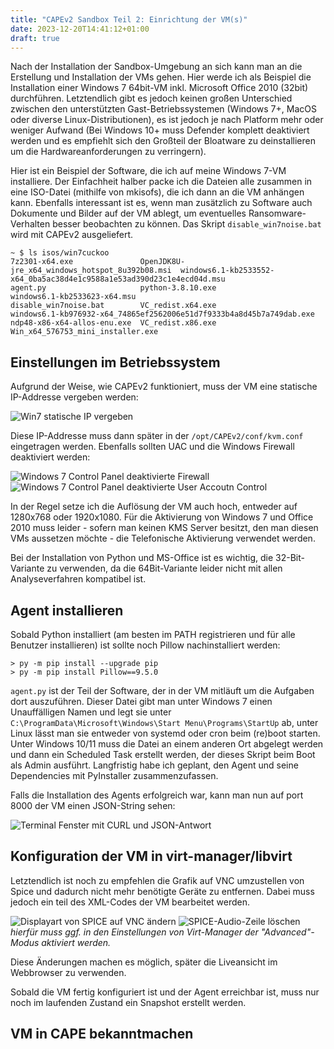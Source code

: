```yaml
---
title: "CAPEv2 Sandbox Teil 2: Einrichtung der VM(s)"
date: 2023-12-20T14:41:12+01:00
draft: true
---
```


Nach der Installation der Sandbox-Umgebung an sich kann man an die Erstellung und Installation der VMs gehen.
Hier werde ich als Beispiel die Installation einer Windows 7 64bit-VM inkl. Microsoft Office 2010 (32bit) durchführen.
Letztendlich gibt es jedoch keinen großen Unterschied zwischen den unterstützten Gast-Betriebssystemen (Windows 7+,
MacOS oder diverse Linux-Distributionen), es ist jedoch je nach Platform mehr oder weniger Aufwand (Bei Windows 10+ 
muss Defender komplett deaktiviert werden und es empfiehlt sich den Großteil der Bloatware zu deinstallieren um die
Hardwareanforderungen zu verringern).

Hier ist ein Beispiel der Software, die ich auf meine Windows 7-VM installiere. Der Einfachheit halber packe ich die
Dateien alle zusammen in eine ISO-Datei (mithilfe von mkisofs), die ich dann an die VM anhängen kann. Ebenfalls
interessant ist es, wenn man zusätzlich zu Software auch Dokumente und Bilder auf der VM ablegt, um eventuelles
Ransomware-Verhalten besser beobachten zu können. Das Skript `disable_win7noise.bat` wird mit CAPEv2 ausgeliefert.

```
~ $ ls isos/win7cuckoo 
7z2301-x64.exe               OpenJDK8U-jre_x64_windows_hotspot_8u392b08.msi  windows6.1-kb2533552-x64_0ba5ac38d4e1c9588a1e53ad390d23c1e4ecd04d.msu
agent.py                     python-3.8.10.exe                               windows6.1-kb2533623-x64.msu
disable_win7noise.bat        VC_redist.x64.exe                               windows6.1-kb976932-x64_74865ef2562006e51d7f9333b4a8d45b7a749dab.exe
ndp48-x86-x64-allos-enu.exe  VC_redist.x86.exe                               Win_x64_576753_mini_installer.exe
```

## Einstellungen im Betriebssystem

Aufgrund der Weise, wie CAPEv2 funktioniert, muss der VM eine statische IP-Addresse vergeben werden:

![Win7 statische IP vergeben](/img/blog/2023-cape/win7-static-ip.png)

Diese IP-Addresse muss dann später in der `/opt/CAPEv2/conf/kvm.conf` eingetragen werden.
Ebenfalls sollten UAC und die Windows Firewall deaktiviert werden:

![Windows 7 Control Panel deaktivierte Firewall](/img/blog/2023-cape/win7_firew.png)
![Windows 7 Control Panel deaktivierte User Accoutn Control](/img/blog/2023-cape/win7_uac.png)

In der Regel setze ich die Auflösung der VM auch hoch, entweder auf 1280x768 oder 1920x1080. Für die Aktivierung von
Windows 7 und Office 2010 muss leider - sofern man keinen KMS Server besitzt, den man diesen VMs aussetzen möchte - die
Telefonische Aktivierung verwendet werden.

Bei der Installation von Python und MS-Office ist es wichtig, die 32-Bit-Variante zu verwenden, da die 64Bit-Variante
leider nicht mit allen Analyseverfahren kompatibel ist.

## Agent installieren

Sobald Python installiert (am besten im PATH registrieren und für alle Benutzer installieren) 
ist sollte noch Pillow nachinstalliert werden:

```
> py -m pip install --upgrade pip
> py -m pip install Pillow==9.5.0
```

`agent.py` ist der Teil der Software, der in der VM mitläuft um die Aufgaben dort auszuführen. Dieser Datei gibt man
unter Windows 7 einen Unauffälligen Namen und legt sie unter 
`C:\ProgramData\Microsoft\Windows\Start Menu\Programs\StartUp` ab, unter Linux lässt man sie entweder von systemd oder
cron beim (re)boot starten. Unter Windows 10/11 muss die Datei an einem anderen Ort abgelegt werden und dann ein
Scheduled Task erstellt werden, der dieses Skript beim Boot als Admin ausführt. Langfristig habe ich geplant, den Agent
und seine Dependencies mit PyInstaller zusammenzufassen.

Falls die Installation des Agents erfolgreich war, kann man nun auf port 8000 der VM einen JSON-String sehen:

![Terminal Fenster mit CURL und JSON-Antwort](/img/blog/2023-cape/win7-agent-json.png)
  
  
## Konfiguration der VM in virt-manager/libvirt

Letztendlich ist noch zu empfehlen die Grafik auf VNC umzustellen von Spice und dadurch nicht mehr benötigte Geräte
zu entfernen. Dabei muss jedoch ein teil des XML-Codes der VM bearbeitet werden. 

![Displayart von SPICE auf VNC ändern](/img/blog/2023-cape/SPICE2VNC.png)
![SPICE-Audio-Zeile löschen](/img/blog/2023-cape/SPICE-Audio.png)
*hierfür muss ggf. in den Einstellungen von Virt-Manager der "Advanced"-Modus aktiviert werden.*

Diese Änderungen machen es möglich, später die Liveansicht im Webbrowser zu verwenden.

Sobald die VM fertig konfiguriert ist und der Agent erreichbar ist, muss nur noch im laufenden Zustand ein Snapshot
erstellt werden.

## VM in CAPE bekanntmachen


